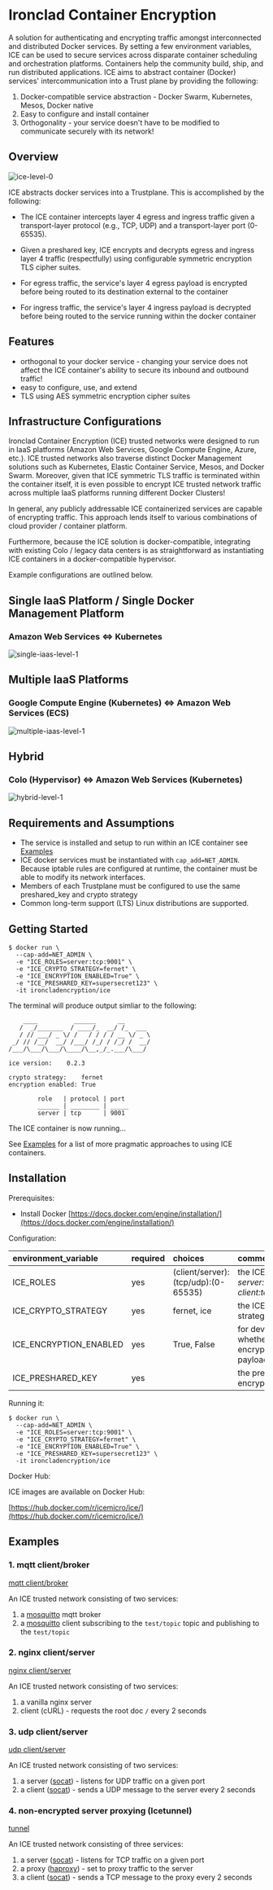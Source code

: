 # Ironclad Container Encryption
A solution for authenticating and encrypting traffic amongst interconnected
and distributed Docker services. By setting a few environment variables,
ICE can be used to secure services across disparate container
scheduling and orchestration platforms.  Containers help the community build,
ship, and run distributed applications.  ICE aims to abstract container
(Docker) services' intercommunication into a Trust plane by providing the
following:

1. Docker-compatible service abstraction - Docker Swarm, Kubernetes,
  Mesos, Docker native
2. Easy to configure and install container
3. Orthogonality - your service doesn't have to be modified to communicate
   securely with its network!

## Overview

![ice-level-0](img/ice-level-0.svg "ICE Architecture")

ICE abstracts docker services into a Trustplane.  This is
accomplished by the following:

  - The ICE container intercepts layer 4 egress and
    ingress traffic given a transport-layer protocol (e.g., TCP, UDP)
    and a transport-layer port (0-65535).
  - Given a preshared key, ICE encrypts and decrypts egress and ingress
    layer 4 traffic (respectfully) using configurable symmetric encryption
    TLS cipher suites.

    <!--TODO-->
  - For egress traffic, the service's layer 4 egress payload is encrypted
    before being routed to its destination external to the container
  - For ingress traffic, the service's layer 4 ingress payload is
    decrypted before being routed to the service running within the docker
    container

## Features

- orthogonal to your docker service - changing your service does not
  affect the ICE container's ability to secure its inbound and outbound traffic!
- easy to configure, use, and extend
- TLS using AES symmetric encryption cipher suites

## Infrastructure Configurations
Ironclad Container Encryption (ICE) trusted networks were designed to run in
IaaS platforms (Amazon Web Services, Google Compute Engine, Azure,
etc.).  ICE trusted networks also traverse distinct Docker Management
solutions such as Kubernetes, Elastic Container Service, Mesos, and Docker
Swarm.  Moreover, given that ICE symmetric TLS traffic is terminated
within the container itself, it is even possible to encrypt ICE
trusted network traffic across multiple IaaS platforms running different
Docker Clusters!

In general, any publicly addressable ICE containerized services are
capable of encrypting traffic.  This approach lends itself to various
combinations of cloud provider / container platform.

Furthermore, because the ICE solution is docker-compatible,
integrating with existing Colo / legacy data centers is as
straightforward as instantiating ICE containers in a
docker-compatible hypervisor.

Example configurations are outlined below.

## Single IaaS Platform / Single Docker Management Platform

### Amazon Web Services <=> Kubernetes
![single-iaas-level-1](img/single-iaas-level-1.svg "Hybrid")

## Multiple IaaS Platforms

### Google Compute Engine (Kubernetes) <=> Amazon Web Services (ECS)
![multiple-iaas-level-1](img/multiple-iaas-level-1.svg "Hybrid")

## Hybrid

### Colo (Hypervisor) <=> Amazon Web Services (Kubernetes)
![hybrid-level-1](img/hybrid-level-1.svg "Hybrid")

## Requirements and Assumptions

- The service is installed and setup to run within an ICE container
  see [Examples](#examples)
- ICE docker services must be instantiated with `cap_add=NET_ADMIN`.
  Because iptable rules are configured at runtime, the container must be
  able to modify its network interfaces.
- Members of each Trustplane must be configured to use the same
  preshared_key and crypto strategy
- Common long-term support (LTS) Linux distributions are supported.

## Getting Started

```
$ docker run \
  --cap-add=NET_ADMIN \
  -e "ICE_ROLES=server:tcp:9001" \
  -e "ICE_CRYPTO_STRATEGY=fernet" \
  -e "ICE_ENCRYPTION_ENABLED=True" \
  -e "ICE_PRESHARED_KEY=supersecret123" \
  -it ironcladencryption/ice
```

The terminal will produce output simliar to the following:  

```
    ____          ______      __
   /  _/_______  / ____/_  __/ /_  ___
   / // ___/ _ \/ /   / / / / __ \/ _ \
 _/ // /__/  __/ /___/ /_/ / /_/ /  __/
/___/\___/\___/\____/\__,_/_.___/\___/

ice version:    0.2.3

crypto strategy:    fernet
encryption enabled: True

        role   | protocol | port
        ______ | ________ | _____
        server | tcp      | 9001
```

The ICE container is now running...  

See [Examples](#examples) for a list of
more pragmatic approaches to using ICE containers.

## Installation

Prerequisites:

  - Install Docker [https://docs.docker.com/engine/installation/](https://docs.docker.com/engine/installation/)

Configuration:

| environment_variable | required | choices | comments |
|:-------------------- |:-------------------- |:-------------------- |:--------------------|
| ICE_ROLES | yes | (client/server):(tcp/udp):(0-65535) | the ICEservice roles.  E.g., _server:tcp:9001_ or _client:tcp:8080,server:udp:50877_ |
| ICE_CRYPTO\_STRATEGY | yes | fernet, ice | the ICE cipher suite crypto strategy |
| ICE_ENCRYPTION\_ENABLED | yes | True, False | for development, this controls whether the ICE container encrypts/decrypts layer 4 payloads |
| ICE_PRESHARED\_KEY | yes | | the preshared secret key used to encrypt ICE inter-container traffic |

Running it:

```
$ docker run \
  --cap-add=NET_ADMIN \
  -e "ICE_ROLES=server:tcp:9001" \
  -e "ICE_CRYPTO_STRATEGY=fernet" \
  -e "ICE_ENCRYPTION_ENABLED=True" \
  -e "ICE_PRESHARED_KEY=supersecret123" \
  -it ironcladencryption/ice
```

Docker Hub:

ICE images are available on Docker Hub:
<!--TODO-->
[https://hub.docker.com/r/icemicro/ice/](https://hub.docker.com/r/icemicro/ice/)

## Examples

### 1. mqtt client/broker
<!--TODO-->
[mqtt
client/broker](https://github.com/ironcladencryption/ice/blob/master/examples/mqtt/)

An ICE trusted network consisting of two services:

1. a [mosquitto](https://mosquitto.org/) mqtt broker
2. a [mosquitto](https://mosquitto.org/) client subscribing to the `test/topic`
   topic and publishing to the `test/topic`

### 2. nginx client/server
<!--TODO-->
[nginx
client/server](https://github.com/ironcladencryption/ice/blob/master/examples/nginx/)

An ICE trusted network consisting of two services:

1. a vanilla nginx server
2. client (cURL) - requests the root doc `/` every 2 seconds

### 3. udp client/server
<!--TODO-->
[udp
client/server](https://github.com/ironcladencryption/ice/blob/master/examples/udp/)

An ICE trusted network consisting of two services:

1. a server ([socat](http://www.dest-unreach.org/socat/doc/socat.html)) - listens for UDP traffic on a given port
2. a client ([socat](http://www.dest-unreach.org/socat/doc/socat.html)) - sends a UDP message to the server every 2 seconds

### 4. non-encrypted server proxying (Icetunnel)
<!--TODO-->
[tunnel](https://github.com/ironcladencryption/ice/blob/master/examples/tunnel/)

An ICE trusted network consisting of three services:

1. a server ([socat](http://www.dest-unreach.org/socat/doc/socat.html)) - listens for TCP traffic on a given port
2. a proxy ([haproxy](http://www.haproxy.org/)) - set to proxy traffic to the server
3. a client ([socat](http://www.dest-unreach.org/socat/doc/socat.html)) - sends a TCP message to the proxy every 2 seconds
